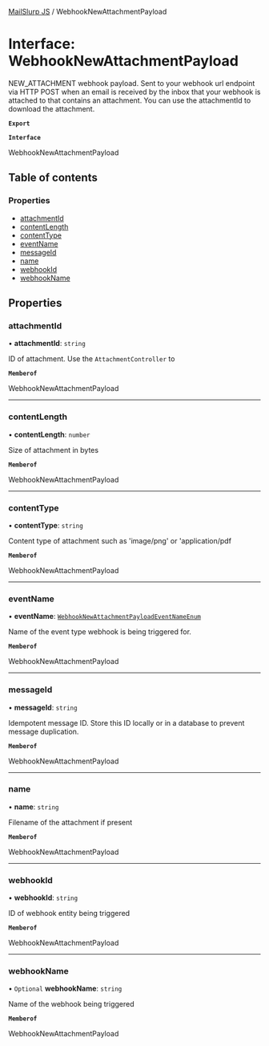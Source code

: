 [MailSlurp JS](../README.md) / WebhookNewAttachmentPayload

# Interface: WebhookNewAttachmentPayload

NEW_ATTACHMENT webhook payload. Sent to your webhook url endpoint via HTTP POST when an email is received by the inbox that your webhook is attached to that contains an attachment. You can use the attachmentId to download the attachment.

**`Export`**

**`Interface`**

WebhookNewAttachmentPayload

## Table of contents

### Properties

- [attachmentId](WebhookNewAttachmentPayload.md#attachmentid)
- [contentLength](WebhookNewAttachmentPayload.md#contentlength)
- [contentType](WebhookNewAttachmentPayload.md#contenttype)
- [eventName](WebhookNewAttachmentPayload.md#eventname)
- [messageId](WebhookNewAttachmentPayload.md#messageid)
- [name](WebhookNewAttachmentPayload.md#name)
- [webhookId](WebhookNewAttachmentPayload.md#webhookid)
- [webhookName](WebhookNewAttachmentPayload.md#webhookname)

## Properties

### attachmentId

• **attachmentId**: `string`

ID of attachment. Use the `AttachmentController` to

**`Memberof`**

WebhookNewAttachmentPayload

___

### contentLength

• **contentLength**: `number`

Size of attachment in bytes

**`Memberof`**

WebhookNewAttachmentPayload

___

### contentType

• **contentType**: `string`

Content type of attachment such as 'image/png' or 'application/pdf

**`Memberof`**

WebhookNewAttachmentPayload

___

### eventName

• **eventName**: [`WebhookNewAttachmentPayloadEventNameEnum`](../enums/WebhookNewAttachmentPayloadEventNameEnum.md)

Name of the event type webhook is being triggered for.

**`Memberof`**

WebhookNewAttachmentPayload

___

### messageId

• **messageId**: `string`

Idempotent message ID. Store this ID locally or in a database to prevent message duplication.

**`Memberof`**

WebhookNewAttachmentPayload

___

### name

• **name**: `string`

Filename of the attachment if present

**`Memberof`**

WebhookNewAttachmentPayload

___

### webhookId

• **webhookId**: `string`

ID of webhook entity being triggered

**`Memberof`**

WebhookNewAttachmentPayload

___

### webhookName

• `Optional` **webhookName**: `string`

Name of the webhook being triggered

**`Memberof`**

WebhookNewAttachmentPayload
